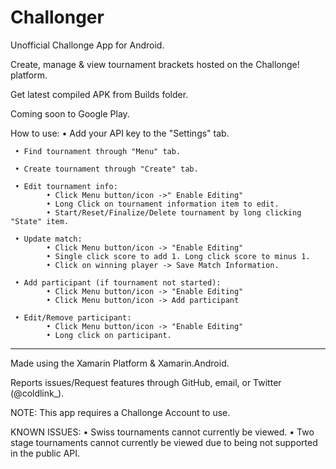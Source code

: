 # Challonger
Unofficial Challonge App for Android.

Create, manage & view tournament brackets hosted on the Challonge! platform.

Get latest compiled APK from Builds folder.

Coming soon to Google Play.

How to use:
     • Add your API key to the "Settings" tab.

     • Find tournament through "Menu" tab.

     • Create tournament through "Create" tab.

     • Edit tournament info:
            • Click Menu button/icon ->" Enable Editing"
            • Long Click on tournament information item to edit.
            • Start/Reset/Finalize/Delete tournament by long clicking "State" item.

     • Update match:
            • Click Menu button/icon -> "Enable Editing"
            • Single click score to add 1. Long click score to minus 1.
            • Click on winning player -> Save Match Information.

     • Add participant (if tournament not started):
            • Click Menu button/icon -> "Enable Editing"
            • Click Menu button/icon -> Add participant

     • Edit/Remove participant:
            • Click Menu button/icon -> "Enable Editing"
            • Long click on participant.
--------------------
Made using the Xamarin Platform & Xamarin.Android.

Reports issues/Request features through GitHub, email, or Twitter (@coldlink_).

NOTE: This app requires a Challonge Account to use.

KNOWN ISSUES:
     • Swiss tournaments cannot currently be viewed.
     • Two stage tournaments cannot currently be viewed due to being not supported in the public API.

